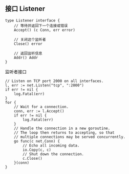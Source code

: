 ## 接口 Listener

	type Listener interface {
	    // 等待并返回下一个连接或错误
	    Accept() (c Conn, err error)
	
	    // 关闭这个监听者
	    Close() error
	
	    // 返回监听信息
	    Addr() Addr
	}

监听者接口


	
	// Listen on TCP port 2000 on all interfaces.
	l, err := net.Listen("tcp", ":2000")
	if err != nil {
	    log.Fatal(err)
	}
	for {
	    // Wait for a connection. 
	    conn, err := l.Accept()
	    if err != nil {
	        log.Fatal(err)
	    }
	    // Handle the connection in a new goroutine.
	    // The loop then returns to accepting, so that
	    // multiple connections may be served concurrently.
	    go func(c net.Conn) {
	        // Echo all incoming data.
	        io.Copy(c, c)
	        // Shut down the connection.
	        c.Close()
	    }(conn)
	}